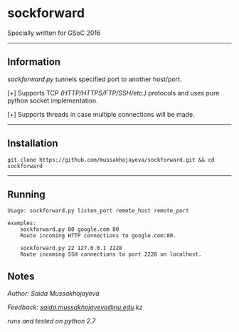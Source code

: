 # sockforward

Specially written for GSoC 2016

***

## Information
_sockforward.py_ tunnels specified port to another host/port. 

[+] Supports TCP _(HTTP/HTTPS/FTP/SSH/etc.)_ protocols and uses pure python socket implementation.

[+] Supports threads in case multiple connections will be made.

***

## Installation
```git clone https://github.com/mussakhojayeva/sockforward.git && cd sockforward```

***

## Running
```
Usage: sockforward.py listen_port remote_host remote_port

examples:
    sockforward.py 80 google.com 80
    Route incoming HTTP connections to google.com:80.

    sockforward.py 22 127.0.0.1 2228
    Route incoming SSH connections to port 2228 on localhost.
```

## Notes
_Author: Saida Mussakhojayeva_

_Feedback: saida.mussakhojayeva@nu.edu.kz_

_runs and tested on python 2.7_

